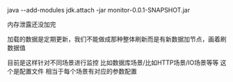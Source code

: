 java --add-modules jdk.attach -jar monitor-0.0.1-SNAPSHOT.jar

内存泄露还没加完

加载的数据是定期更新，我们不能做成那种整体刷新而是有新数据加节点，画着刷数据值

目前是这样针对不同场景进行监控
比如数据库场景/比如HTTP场景/IO场景等等
这个是配置文件
相当于每个场景有对应的参数配置
